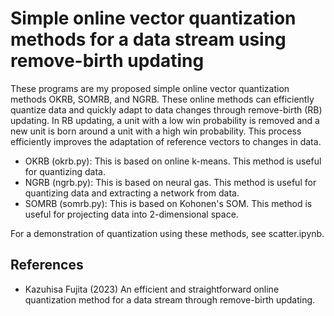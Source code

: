 # Simple online vector quantization methods for a data stream using remove-birth updating

These programs are my proposed simple online vector quantization methods OKRB, SOMRB, and NGRB. These online methods can efficiently quantize data and quickly adapt to data changes through remove-birth (RB) updating. In RB updating, a unit with a low win probability is removed and a new unit is born around a unit with a high win probability.  This process efficiently improves the adaptation of reference vectors to changes in data.

- OKRB (okrb.py): This is based on online k-means. This method is useful for quantizing data.
- NGRB (ngrb.py): This is based on neural gas. This method is useful for quantizing data and extracting a network from data.
- SOMRB (somrb.py):  This is based on Kohonen's SOM. This method is useful for projecting data into 2-dimensional space.

For a demonstration of quantization using these methods, see scatter.ipynb.

## References

- Kazuhisa Fujita (2023) An efficient and straightforward online quantization method for a data stream through remove-birth updating.
